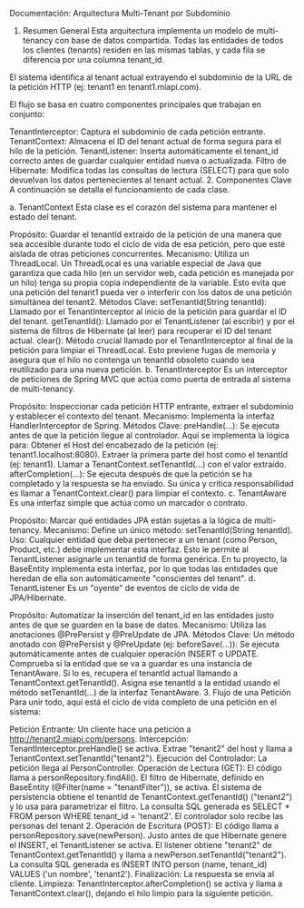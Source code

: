 Documentación: Arquitectura Multi-Tenant por Subdominio
1. Resumen General
Esta arquitectura implementa un modelo de multi-tenancy con base de datos compartida. Todas las entidades de todos los clientes (tenants) residen en las mismas tablas, y cada fila se diferencia por una columna tenant_id.

El sistema identifica al tenant actual extrayendo el subdominio de la URL de la petición HTTP (ej: tenant1 en tenant1.miapi.com).

El flujo se basa en cuatro componentes principales que trabajan en conjunto:

TenantInterceptor: Captura el subdominio de cada petición entrante.
TenantContext: Almacena el ID del tenant actual de forma segura para el hilo de la petición.
TenantListener: Inserta automáticamente el tenant_id correcto antes de guardar cualquier entidad nueva o actualizada.
Filtro de Hibernate: Modifica todas las consultas de lectura (SELECT) para que solo devuelvan los datos pertenecientes al tenant actual.
2. Componentes Clave
A continuación se detalla el funcionamiento de cada clase.

a. TenantContext
Esta clase es el corazón del sistema para mantener el estado del tenant.

Propósito: Guardar el tenantId extraído de la petición de una manera que sea accesible durante todo el ciclo de vida de esa petición, pero que esté aislada de otras peticiones concurrentes.
Mecanismo: Utiliza un ThreadLocal<String>. Un ThreadLocal es una variable especial de Java que garantiza que cada hilo (en un servidor web, cada petición es manejada por un hilo) tenga su propia copia independiente de la variable. Esto evita que una petición del tenant1 pueda ver o interferir con los datos de una petición simultánea del tenant2.
Métodos Clave:
setTenantId(String tenantId): Llamado por el TenantInterceptor al inicio de la petición para guardar el ID del tenant.
getTenantId(): Llamado por el TenantListener (al escribir) y por el sistema de filtros de Hibernate (al leer) para recuperar el ID del tenant actual.
clear(): Método crucial llamado por el TenantInterceptor al final de la petición para limpiar el ThreadLocal. Esto previene fugas de memoria y asegura que el hilo no contenga un tenantId obsoleto cuando sea reutilizado para una nueva petición.
b. TenantInterceptor
Es un interceptor de peticiones de Spring MVC que actúa como puerta de entrada al sistema de multi-tenancy.

Propósito: Inspeccionar cada petición HTTP entrante, extraer el subdominio y establecer el contexto del tenant.
Mecanismo: Implementa la interfaz HandlerInterceptor de Spring.
Métodos Clave:
preHandle(...): Se ejecuta antes de que la petición llegue al controlador. Aquí se implementa la lógica para:
Obtener el Host del encabezado de la petición (ej: tenant1.localhost:8080).
Extraer la primera parte del host como el tenantId (ej: tenant1).
Llamar a TenantContext.setTenantId(...) con el valor extraído.
afterCompletion(...): Se ejecuta después de que la petición se ha completado y la respuesta se ha enviado. Su única y crítica responsabilidad es llamar a TenantContext.clear() para limpiar el contexto.
c. TenantAware
Es una interfaz simple que actúa como un marcador o contrato.

Propósito: Marcar qué entidades JPA están sujetas a la lógica de multi-tenancy.
Mecanismo: Define un único método: setTenantId(String tenantId).
Uso: Cualquier entidad que deba pertenecer a un tenant (como Person, Product, etc.) debe implementar esta interfaz. Esto le permite al TenantListener asignarle un tenantId de forma genérica. En tu proyecto, la BaseEntity implementa esta interfaz, por lo que todas las entidades que heredan de ella son automáticamente "conscientes del tenant".
d. TenantListener
Es un "oyente" de eventos de ciclo de vida de JPA/Hibernate.

Propósito: Automatizar la inserción del tenant_id en las entidades justo antes de que se guarden en la base de datos.
Mecanismo: Utiliza las anotaciones @PrePersist y @PreUpdate de JPA.
Métodos Clave:
Un método anotado con @PrePersist y @PreUpdate (ej: beforeSave(...)):
Se ejecuta automáticamente antes de cualquier operación INSERT o UPDATE.
Comprueba si la entidad que se va a guardar es una instancia de TenantAware.
Si lo es, recupera el tenantId actual llamando a TenantContext.getTenantId().
Asigna ese tenantId a la entidad usando el método setTenantId(...) de la interfaz TenantAware.
3. Flujo de una Petición
Para unir todo, aquí está el ciclo de vida completo de una petición en el sistema:

Petición Entrante: Un cliente hace una petición a http://tenant2.miapi.com/persons.
Intercepción: TenantInterceptor.preHandle() se activa. Extrae "tenant2" del host y llama a TenantContext.setTenantId("tenant2").
Ejecución del Controlador: La petición llega al PersonController.
Operación de Lectura (GET):
El código llama a personRepository.findAll().
El filtro de Hibernate, definido en BaseEntity (@Filter(name = "tenantFilter")), se activa.
El sistema de persistencia obtiene el tenantId de TenantContext.getTenantId() ("tenant2") y lo usa para parametrizar el filtro.
La consulta SQL generada es SELECT * FROM person WHERE tenant_id = 'tenant2'. El controlador solo recibe las personas del tenant 2.
Operación de Escritura (POST):
El código llama a personRepository.save(newPerson).
Justo antes de que Hibernate genere el INSERT, el TenantListener se activa.
El listener obtiene "tenant2" de TenantContext.getTenantId() y llama a newPerson.setTenantId("tenant2").
La consulta SQL generada es INSERT INTO person (name, tenant_id) VALUES ('un nombre', 'tenant2').
Finalización: La respuesta se envía al cliente.
Limpieza: TenantInterceptor.afterCompletion() se activa y llama a TenantContext.clear(), dejando el hilo limpio para la siguiente petición.